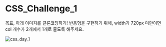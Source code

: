 # CSS_Challenge_1
 
목표, 아래 이미지를 클론코딩하기!
반응형을 구현하기 위해, width가 720px 미만이면 col 개수가 2개에서 1개로 줄도록 해주세요.

![css_day_1](https://github.com/user-attachments/assets/72f19d65-f7db-49b3-938f-1201162df208)
